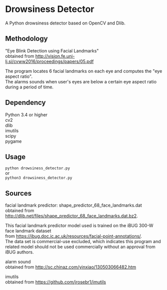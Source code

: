 # Drowsiness Detector
A Python drowsiness detector based on OpenCV and Dlib.


## Methodology
"Eye Blink Detection using Facial Landmarks"  
obtained from http://vision.fe.uni-lj.si/cvww2016/proceedings/papers/05.pdf  

The program locates 6 facial landmarks on each eye and computes the "eye aspect ratio".  
The alarms sounds when user's eyes are below a certain eye aspect ratio during a period of time.  


## Dependency
Python 3.4 or higher  
cv2  
dlib  
imutils  
scipy  
pygame  


## Usage
`python drowsiness_detector.py`  
or  
`python3 drowsiness_detector.py`


## Sources
facial landmark predictor: shape_predictor_68_face_landmarks.dat  
obtained from http://dlib.net/files/shape_predictor_68_face_landmarks.dat.bz2.  

This facial landmark predictor model used is trained on the iBUG 300-W face landmark dataset  
from https://ibug.doc.ic.ac.uk/resources/facial-point-annotations/.  
The data set is commercial-use excluded, which indicates this program and related model should not be used commercially without an approval from iBUG authors.  

alarm sound  
obtained from http://sc.chinaz.com/yinxiao/130503066482.htm

imutils  
obtained from https://github.com/jrosebr1/imutils
